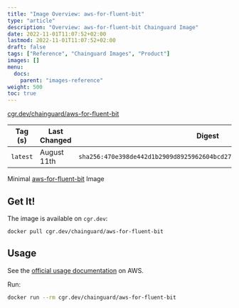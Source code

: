 ```yaml
---
title: "Image Overview: aws-for-fluent-bit"
type: "article"
description: "Overview: aws-for-fluent-bit Chainguard Image"
date: 2022-11-01T11:07:52+02:00
lastmod: 2022-11-01T11:07:52+02:00
draft: false
tags: ["Reference", "Chainguard Images", "Product"]
images: []
menu:
  docs:
    parent: "images-reference"
weight: 500
toc: true
---
```


[cgr.dev/chainguard/aws-for-fluent-bit](https://github.com/chainguard-images/images/tree/main/images/aws-for-fluent-bit)

| Tag (s)   | Last Changed | Digest                                                                    |
|-----------|--------------|---------------------------------------------------------------------------|
|  `latest` | August 11th  | `sha256:470e398de442d1b2909d8925962604bcd27356c91e03863a98a1f8ca7a734655` |



Minimal [aws-for-fluent-bit](https://github.com/aws/aws-for-fluent-bit) Image

## Get It!

The image is available on `cgr.dev`:

```
docker pull cgr.dev/chainguard/aws-for-fluent-bit
```

## Usage

See the [official usage documentation](https://docs.aws.amazon.com/AmazonECS/latest/developerguide/firelens-using-fluentbit.html) on AWS.

Run:

```sh
docker run --rm cgr.dev/chainguard/aws-for-fluent-bit
```

